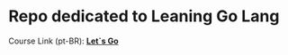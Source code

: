 # Repo dedicated to Leaning Go Lang

Course Link (pt-BR): [**Let`s Go**](https://raywall.github.io/go/)
